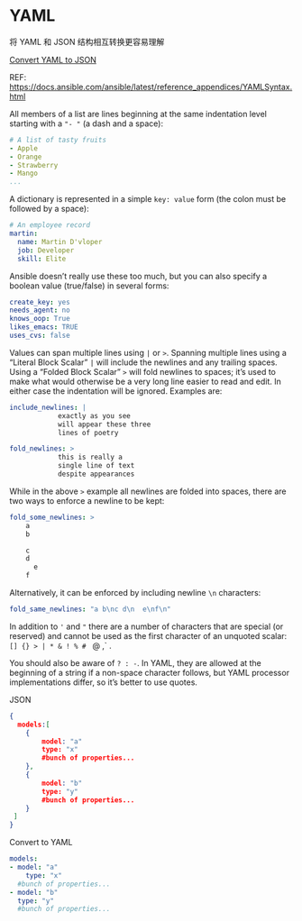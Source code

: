 # YAML

将 YAML 和 JSON 结构相互转换更容易理解

[Convert YAML to JSON](http://nodeca.github.io/js-yaml/)

REF: https://docs.ansible.com/ansible/latest/reference_appendices/YAMLSyntax.html

All members of a list are lines beginning at the same indentation level starting with a `"- "` (a dash and a space):

```yaml
# A list of tasty fruits
- Apple
- Orange
- Strawberry
- Mango
...
```

A dictionary is represented in a simple `key: value` form (the colon must be followed by a space):

```yaml
# An employee record
martin:
  name: Martin D'vloper
  job: Developer
  skill: Elite
```

Ansible doesn’t really use these too much, but you can also specify a boolean value (true/false) in several forms:

```yaml
create_key: yes
needs_agent: no
knows_oop: True
likes_emacs: TRUE
uses_cvs: false
```

Values can span multiple lines using `|` or `>`. Spanning multiple lines using a “Literal Block Scalar” `|` will include the newlines and any trailing spaces. Using a “Folded Block Scalar” `>` will fold newlines to spaces; it’s used to make what would otherwise be a very long line easier to read and edit. In either case the indentation will be ignored. Examples are:

```yaml
include_newlines: |
            exactly as you see
            will appear these three
            lines of poetry

fold_newlines: >
            this is really a
            single line of text
            despite appearances
```

While in the above `>` example all newlines are folded into spaces, there are two ways to enforce a newline to be kept:

```yaml
fold_some_newlines: >
    a
    b

    c
    d
      e
    f
```

Alternatively, it can be enforced by including newline `\n` characters:

```yaml
fold_same_newlines: "a b\nc d\n  e\nf\n"
```

In addition to `'` and `"` there are a number of characters that are special (or reserved) and cannot be used as the first character of an unquoted scalar: `[] {} > | * & ! % # ` @ ,` .

You should also be aware of `? : -`. In YAML, they are allowed at the beginning of a string if a non-space character follows, but YAML processor implementations differ, so it’s better to use quotes.



JSON

```json
{
  models:[
    { 
    	model: "a"
    	type: "x"
    	#bunch of properties...
  	},
  	{
    	model: "b"
    	type: "y"
    	#bunch of properties...
  	}
 ]
}
```

Convert to YAML

```yaml
models:
- model: "a"
	type: "x"
  #bunch of properties...
- model: "b"
  type: "y"
  #bunch of properties...
```

